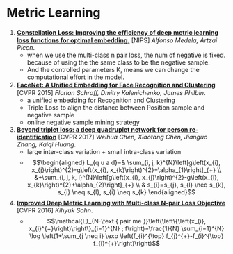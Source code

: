 # Metric Learning

1. [**Constellation Loss: Improving the efﬁciency of deep metric learning loss functions for optimal embedding.**](https://github.com/iofu728/PaperRead/blob/master/paper/ML/MetricLearning/ConstellationLoss.pdf) [NIPS] _Alfonso Medela, Artzai Picon_.
   - when we use the multi-class n pair loss, the num of negative is fixed. because of using the the same class to be the negative sample.
   - And the controlled parameters K, means we can change the computational effort in the model.
2. [**FaceNet: A Uniﬁed Embedding for Face Recognition and Clustering**](https://github.com/iofu728/PaperRead/blob/master/paper/ML/MetricLearning/FaceNet.pdf) [CVPR 2015] _Florian Schroff, Dmitry Kalenichenko, James Philbin_.
   - a unified embedding for Recognition and Clustering
   - Triple Loss to align the distance between Position sample and negative sample
   - online negative sample mining strategy
3. [**Beyond triplet loss: a deep quadruplet network for person re-identification**](https://github.com/iofu728/PaperRead/blob/master/paper/ML/MetricLearning/QuadrupletLoss.pdf) [CVPR 2017] _Weihua Chen, Xiaotang Chen, Jianguo Zhang, Kaiqi Huang_.
   - large inter-class variation + small intra-class variation
   - $$\begin{aligned} L_{q u a d}=& \sum_{i, j, k}^{N}\left[g\left(x_{i}, x_{j}\right)^{2}-g\left(x_{i}, x_{k}\right)^{2}+\alpha_{1}\right]_{+} \\ &+\sum_{i, j, k, l}^{N}\left[g\left(x_{i}, x_{j}\right)^{2}-g\left(x_{l}, x_{k}\right)^{2}+\alpha_{2}\right]_{+} \\ & s_{i}=s_{j}, s_{l} \neq s_{k}, s_{i} \neq s_{l}, s_{i} \neq s_{k} \end{aligned}$$
4. [**Improved Deep Metric Learning with Multi-class N-pair Loss Objective**](https://github.com/iofu728/PaperRead/blob/master/paper/ML/MetricLearning/Multi-classN-pairLoss.pdf) [CVPR 2016] _Kihyuk Sohn_.
   - $$\mathcal{L}_{N-\text { pair me }}\left(\left\{\left(x_{i}, x_{i}^{+}\right)\right\}_{i=1}^{N} ; f\right)=\frac{1}{N} \sum_{i=1}^{N} \log \left(1+\sum_{j \neq i} \exp \left(f_{i}^{\top} f_{j}^{+}-f_{i}^{\top} f_{i}^{+}\right)\right)$$
